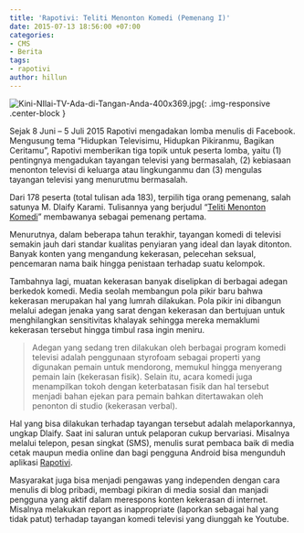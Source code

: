 ```yaml
---
title: 'Rapotivi: Teliti Menonton Komedi (Pemenang I)'
date: 2015-07-13 18:56:00 +07:00
categories:
- CMS
- Berita
tags:
- rapotivi
author: hillun
---
```


![Kini-NIlai-TV-Ada-di-Tangan-Anda-400x369.jpg](/uploads/Kini-NIlai-TV-Ada-di-Tangan-Anda-400x369.jpg){: .img-responsive .center-block }

Sejak 8 Juni – 5 Juli 2015 Rapotivi mengadakan lomba menulis di Facebook. Mengusung tema “Hidupkan Televisimu, Hidupkan Pikiranmu, Bagikan Ceritamu”, Rapotivi memberikan tiga topik untuk peserta lomba, yaitu (1) pentingnya mengadukan tayangan televisi yang bermasalah, (2) kebiasaan menonton televisi di keluarga atau lingkunganmu dan (3) mengulas tayangan televisi yang menurutmu bermasalah.

Dari 178 peserta (total tulisan ada 183), terpilih tiga orang pemenang, salah satunya M. Dlaify Karami. Tulisannya yang berjudul “[Teliti Menonton Komedi](https://www.facebook.com/notes/1660497910837093/?pnref=story)” membawanya sebagai pemenang pertama.

Menurutnya, dalam beberapa tahun terakhir, tayangan komedi di televisi semakin jauh dari standar kualitas penyiaran yang ideal dan layak ditonton. Banyak konten yang mengandung kekerasan, pelecehan seksual, pencemaran nama baik hingga penistaan terhadap suatu kelompok.

Tambahnya lagi, muatan kekerasan banyak diselipkan di berbagai adegan berkedok komedi. Media seolah membangun pola pikir baru bahwa kekerasan merupakan hal yang lumrah dilakukan. Pola pikir ini dibangun melalui adegan jenaka yang sarat dengan kekerasan dan bertujuan untuk menghilangkan sensitivitas khalayak sehingga mereka memaklumi kekerasan tersebut hingga timbul rasa ingin meniru.

> Adegan yang sedang tren dilakukan oleh berbagai program komedi televisi adalah penggunaan styrofoam sebagai properti yang digunakan pemain untuk mendorong, memukul hingga menyerang pemain lain (kekerasan fisik). Selain itu, acara komedi juga menampilkan tokoh dengan keterbatasan fisik dan hal tersebut menjadi bahan ejekan para pemain bahkan ditertawakan oleh penonton di studio (kekerasan verbal).

Hal yang bisa dilakukan terhadap tayangan tersebut adalah melaporkannya, ungkap Dlaify. Saat ini saluran untuk pelaporan cukup bervariasi. Misalnya melalui telepon, pesan singkat (SMS), menulis surat pembaca baik di media cetak maupun media online dan bagi pengguna Android bisa mengunduh aplikasi [Rapotivi](https://play.google.com/store/search?q=rapotivi&hl=en).

Masyarakat juga bisa menjadi pengawas yang independen dengan cara menulis di blog pribadi, membagi pikiran di media sosial dan manjadi pengguna yang aktif dalam merespons konten kekerasan di internet. Misalnya melakukan report as inappropriate (laporkan sebagai hal yang tidak patut) terhadap tayangan komedi televisi yang diunggah ke Youtube.
